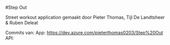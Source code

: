 #Step Out

Street workout application gemaakt door Pieter Thomas, Tijl De Landtsheer & Ruben Deleat

Commits van:
App: https://dev.azure.com/pieterthomas0203/Step%20Out
API: 
